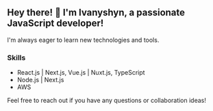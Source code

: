 ## Hey there! 👋 I'm Ivanyshyn, a passionate JavaScript developer!

I'm always eager to learn new technologies and tools.

### Skills
- React.js | Next.js, Vue.js | Nuxt.js, TypeScript
- Node.js | Next.js
- AWS

Feel free to reach out if you have any questions or collaboration ideas!
